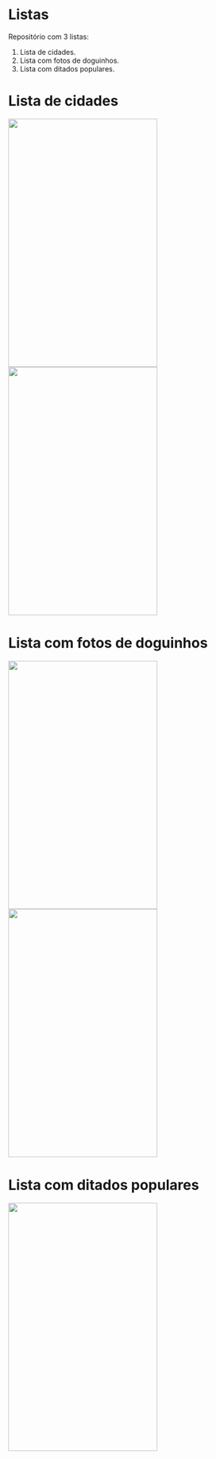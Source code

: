 # Listas
Repositório com 3 listas:
1) Lista de cidades.
2) Lista com fotos de doguinhos.
3) Lista com ditados populares.

# Lista de cidades
<img src="github/cidades_1.jpg" width="300" height="500">
<img src="github/cidades_2.jpg" width="300" height="500">

# Lista com fotos de doguinhos
<img src="github/doguinho_1.jpg" width="300" height="500">
<img src="github/doguinho_2.jpg" width="300" height="500">

# Lista com ditados populares
<img src="github/ditados.jpg" width="300" height="500">
